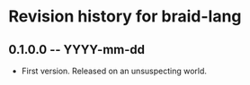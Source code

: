 # Revision history for braid-lang

## 0.1.0.0 -- YYYY-mm-dd

* First version. Released on an unsuspecting world.
